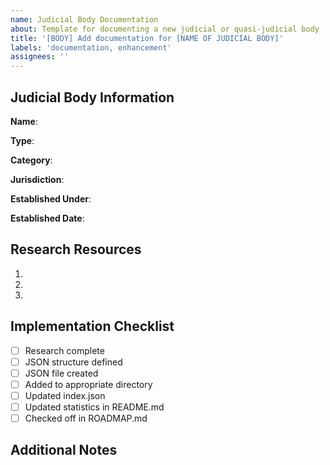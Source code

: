 ```yaml
---
name: Judicial Body Documentation
about: Template for documenting a new judicial or quasi-judicial body
title: '[BODY] Add documentation for [NAME OF JUDICIAL BODY]'
labels: 'documentation, enhancement'
assignees: ''
---
```


## Judicial Body Information

**Name**: <!-- Full official name -->

**Type**: <!-- E.g., Special Court, Regulatory Body, Commission, etc. -->

**Category**: <!-- From ROADMAP.md categories -->

**Jurisdiction**: <!-- Geographical and subject-matter jurisdiction -->

**Established Under**: <!-- Act or legislation that established this body -->

**Established Date**: <!-- When was it established -->

## Research Resources

<!-- List official websites, legal documents, or other sources to be used -->

1. 
2. 
3. 

## Implementation Checklist

- [ ] Research complete
- [ ] JSON structure defined
- [ ] JSON file created
- [ ] Added to appropriate directory
- [ ] Updated index.json
- [ ] Updated statistics in README.md
- [ ] Checked off in ROADMAP.md

## Additional Notes

<!-- Any other relevant information or special considerations -->
